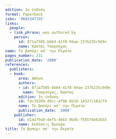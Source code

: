 ```yaml
---
edition: 1η έκδοση
format: Paperback
isbn: '9602347155'
links:
  people:
  - link_phrase: was authored by
    person:
      id: 871a7505-bb64-41f8-94ae-237b235c9d9c
      name: Κώστας Τσαρούχας
name: Το βαπόρι απ' την Περσία
pages_number: 231
publication_date: '2000'
references:
  publishers:
  - book:
      area: Αθήνα
      authors:
      - id: 871a7505-bb64-41f8-94ae-237b235c9d9c
        name: Τσαρούχας, Κώστας
      edition: 1η έκδοση
      id: fdc39209-d9cc-4f08-bb16-14327c102cf9
      name: Το βαπόρι απ' την Περσία
      publication_date: '2000'
    publisher:
      id: d14a79a0-def5-4663-9bd5-f58576b02b55
      name: Εκδόσεις Άγκυρα
title: Το βαπόρι απ' την Περσία
---
```


